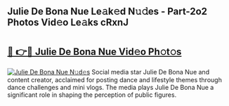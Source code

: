 ## Julie De Bona Nue Le𝚊k𝚎d N𝚞𝚍es - Part-2o2 Photos Vid𝚎o Le𝚊ks cRxnJ

# <h2><a href="http://fb08ng4.evod.top/?m=Julie+De+Bona+Nue">🔗 👉🔴 Julie De Bona Nue Vid𝚎o Ph𝚘t𝚘s</a></h2>

[![Julie De Bona Nue N𝚞d𝚎s](https://i.imgur.com/8V9OHl7.gif)](http://fb08ng4.evod.top/?m=Julie+De+Bona+Nue)
Social media star Julie De Bona Nue and content creator, acclaimed for posting dance and lifestyle themes through dance challenges and mini vlogs. The media plays Julie De Bona Nue a significant role in shaping the perception of public figures. 
